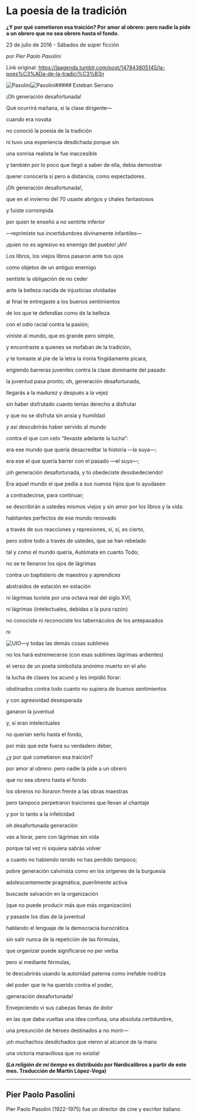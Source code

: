 # La poesía de la tradición

**¿Y por qué cometieron esa traición? Por amor al obrero: pero nadie la pide a un obrero que no sea obrero hasta el fondo.**

23 de julio de 2016 - Sábados de súper ficción

_por Pier Paolo Pasolini_

Link original: https://laagenda.tumblr.com/post/147843805145/la-poes%C3%ADa-de-la-tradici%C3%B3n

![Pasolini](https://64.media.tumblr.com/a50929e0907a97be67bb8c4977e88aa5/tumblr_inline_pk0nylVO8q1t6q87u_500.jpg)![Pasolini](https://64.media.tumblr.com/a50929e0907a97be67bb8c4977e88aa5/tumblr_inline_pk0nylVO8q1t6q87u_500.jpg)##### Esteban Serrano

  
¡Oh generación desafortunada!

Qué ocurrirá mañana, si la clase dirigente—

cuando era novata

no conoció la poesía de la tradición

ni tuvo una experiencia desdichada porque sin

una sonrisa realista le fue inaccesible

y también por lo poco que llegó a saber de ella, debía demostrar

querer conocerla sí pero a distancia, como espectadores.

¡Oh generación desafortunada!,

que en el invierno del 70 usaste abrigos y chales fantasiosos

y fuiste corrompida

por quien te enseñó a no sentirte inferior

—reprimiste tus incertidumbres divinamente infantiles—

¡quien no es agresivo es enemigo del pueblo! ¡Ah!

Los libros, los viejos libros pasaron ante tus ojos

como objetos de un antiguo enemigo

sentiste la obligación de no ceder

ante la belleza nacida de injusticias olvidadas

al final te entregaste a los buenos sentimientos

de los que te defendías como de la belleza

con el odio racial contra la pasión;

viniste al mundo, que es grande pero simple,

y encontraste a quienes se mofaban de la tradición,

y te tomaste al pie de la letra la ironía fingidamente pícara,

erigiendo barreras juveniles contra la clase dominante del pasado

la juventud pasa pronto; oh, generación desafortunada,

llegarás a la madurez y después a la vejez

sin haber disfrutado cuanto tenías derecho a disfrutar

y que no se disfruta sin ansia y humildad

y así descubrirás haber servido al mundo

contra el que con celo “llevaste adelante la lucha”:

era ese mundo que  quería desacreditar la historia —la suya—;

era ese el que quería barrer con el pasado —el suyo—;

¡oh generación desafortunada, y tú obedeciste desobedeciendo!

Era aquel mundo el que pedía a sus nuevos hijos que lo ayudasen

a contradecirse, para continuar;

se describirán a ustedes mismos viejos y sin amor por los libros y la vida:

habitantes perfectos de ese mundo renovado

a través de sus reacciones y represiones, sí, sí, es cierto,

pero sobre todo a través de ustedes, que se han rebelado

tal y como el mundo quería, Autómata en cuanto Todo;

no se te llenaron los ojos de lágrimas

contra un baptisterio de maestros y aprendices

abstraídos de estación en estación

ni lágrimas tuviste por una octava real del siglo XVI,

ni lágrimas (intelectuales, debidas a la pura razón)

no conociste ni reconociste los tabernáculos de los antepasados

ni 


![UIO](https://64.media.tumblr.com/e7d877b6c9aa45e8b3a54432b87e4ffd/tumblr_inline_pk0nymkkOI1t6q87u_250.jpg)—y todas las demás cosas sublimes

no los hará estremecerse (con esas sublimes lágrimas ardientes)

el verso de un poeta simbolista anónimo muerto en el año

la lucha de clases los acunó y les impidió llorar:

obstinados contra todo cuanto no supiera de buenos sentimientos

y con agresividad desesperada

ganaron la juventud

y, si eran intelectuales

no querían serlo hasta el fondo,

por más que este fuera su verdadero deber,

¿y por qué cometieron esa traición?

por amor al obrero: pero nadie la pide a un obrero

que no sea obrero hasta el fondo

los obreros no lloraron frente a las obras maestras

pero tampoco perpetraron traiciones que llevan al chantaje

y por lo tanto a la infelicidad

oh desafortunada generación

vas a llorar, pero con lágrimas sin vida

porque tal vez ni siquiera sabrás volver

a cuanto no habiendo tenido no has perdido tampoco;

pobre generación calvinista como en los orígenes de la burguesía

adolescentemente pragmática, puerilmente activa

buscaste salvación en la organización

(que no puede producir más que más organización)

y pasaste los días de la juventud

hablando el lenguaje de la democracia burocrática

sin salir nunca de la repetición de las fórmulas,

que organizar puede significarse no per verba

pero sí mediante fórmulas,

te descubrirás usando la autoridad paterna como inefable nodriza

del poder que te ha querido contra el poder,

¡generación desafortunada!

Envejeciendo vi sus cabezas llenas de dolor

en las que daba vueltas una idea confusa, una absoluta certidumbre,

una presunción de héroes destinados a no morir—

¡oh muchachos desdichados que vieron al alcance de la mano

una victoria maravillosa que no existía!

  
**(*La religión de mi tiempo* es distribuido por Nørdicalibros a partir de este mes. Traducción de Martín López-Vega)**



---

Pier Paolo Pasolini
-------------------

 Pier Paolo Pasolini (1922-1975) fue un director de cine y escritor italiano. 

